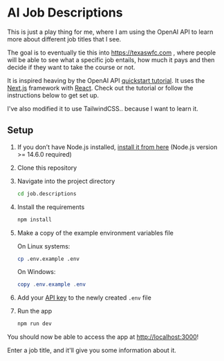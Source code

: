 # AI Job Descriptions

This is just a play thing for me, where I am using the OpenAI API to learn more about different job titles that I see.

The goal is to eventually tie this into <https://texaswfc.com> , where people will be able to see what a specific job entails, how much it pays and then decide if they want to take the course or not.

It is inspired heaving by the  OpenAI API [quickstart tutorial](https://beta.openai.com/docs/quickstart). It uses the [Next.js](https://nextjs.org/) framework with [React](https://reactjs.org/). Check out the tutorial or follow the instructions below to get set up.

I've also modified it to use TailwindCSS.. because I want to learn it.
## Setup

1. If you don’t have Node.js installed, [install it from here](https://nodejs.org/en/) (Node.js version >= 14.6.0 required)

2. Clone this repository

3. Navigate into the project directory

   ```bash
   cd job.descriptions
   ```

4. Install the requirements

   ```bash
   npm install
   ```

5. Make a copy of the example environment variables file

   On Linux systems:

   ```bash
   cp .env.example .env
   ```

   On Windows:

   ```powershell
   copy .env.example .env
   ```

6. Add your [API key](https://beta.openai.com/account/api-keys) to the newly created `.env` file

7. Run the app

   ```bash
   npm run dev
   ```

You should now be able to access the app at [http://localhost:3000](http://localhost:3000)!

Enter a job title, and it'll give you some information about it.
